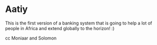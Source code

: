# Aatiy
This is the first version of a banking system that is going to help a lot of people in Africa and extend globally to the horizon! :) 

cc Moniaar and Solomon

